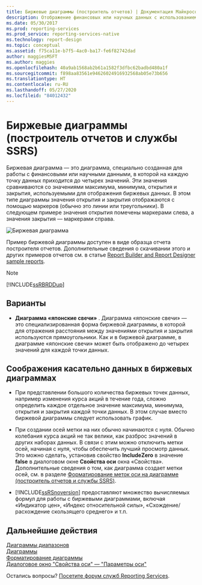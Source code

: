 ```yaml
---
title: Биржевые диаграммы (построитель отчетов) | Документация Майкрософт
description: Отображение финансовых или научных данных с использованием до четырех значений на каждую точку данных с помощью маркеров, таких как линии или треугольники, в построителе отчетов.
ms.date: 05/30/2017
ms.prod: reporting-services
ms.prod_service: reporting-services-native
ms.technology: report-design
ms.topic: conceptual
ms.assetid: f75ca11e-b7f5-4ac0-ba17-fe6f82742dad
author: maggiesMSFT
ms.author: maggies
ms.openlocfilehash: 40a9ab1568ab2b61a1582f3dfbc62badbd480a1f
ms.sourcegitcommit: f898aa83561e94626024916932568ab05e73b656
ms.translationtype: HT
ms.contentlocale: ru-RU
ms.lasthandoff: 05/27/2020
ms.locfileid: "84012432"
---
```

# <a name="stock-charts-report-builder-and-ssrs"></a>Биржевые диаграммы (построитель отчетов и службы SSRS)

  Биржевая диаграмма — это диаграмма, специально созданная для работы с финансовыми или научными данными, в которой на каждую точку данных приходится до четырех значений. Эти значения сравниваются со значениями максимума, минимума, открытия и закрытия, используемыми для отображения биржевых данных. В этом типе диаграммы значения открытия и закрытия отображаются с помощью маркеров (обычно это линии или треугольники). В следующем примере значения открытия помечены маркерами слева, а значения закрытия — маркерами справа.  
  
 ![Биржевая диаграмма](../../reporting-services/report-design/media/rs-stockchart.gif "Биржевая диаграмма")  
  
 Пример биржевой диаграммы доступен в виде образца отчета построителя отчетов. Дополнительные сведения о скачивании этого и других примеров отчетов см. в статье [Report Builder and Report Designer sample reports](https://go.microsoft.com/fwlink/?LinkId=198283).  
  
> [!NOTE]  
>  [!INCLUDE[ssRBRDDup](../../includes/ssrbrddup-md.md)]  
  
## <a name="variations"></a>Варианты  
  
-   **Диаграмма «японские свечи»** . Диаграмма «японские свечи» — это специализированная форма биржевой диаграммы, в которой для отражения расстояния между значениями открытия и закрытия используются прямоугольники. Как и в биржевой диаграмме, в диаграмме «японские свечи» может быть отображено до четырех значений для каждой точки данных.  
  
## <a name="data-considerations-for-stock-charts"></a>Соображения касательно данных в биржевых диаграммах  
  
-   При представлении большого количества биржевых точек данных, например изменения курса акций в течение года, сложно определить каждое отдельное значение максимума, минимума, открытия и закрытия каждой точки данных. В этом случае вместо биржевой диаграммы следует использовать график.  
  
-   При создании осей метки на них обычно начинаются с нуля.  Обычно колебания курса акций не так велики, как разброс значений в других наборах данных. В связи с этим можно отключить метки осей, начиная с нуля, чтобы обеспечить лучший просмотр данных. Это можно сделать, установив свойство **IncludeZero** в значение **false** в диалоговом окне **Свойства оси** окна «Свойства». Дополнительные сведения о том, как диаграмма создает метки осей, см. в разделе [Форматирование меток оси на диаграмме (построитель отчетов и службы SSRS)](../../reporting-services/report-design/formatting-axis-labels-on-a-chart-report-builder-and-ssrs.md).  
  
-   [!INCLUDE[ssRSnoversion](../../includes/ssrsnoversion-md.md)] предоставляют множество вычисляемых формул для работы с биржевыми диаграммами, включая «Индикатор цен», «Индекс относительной силы», «Схождение/расхождение скользящего среднего» и т.п.  

## <a name="next-steps"></a>Дальнейшие действия

[Диаграммы диапазонов](../../reporting-services/report-design/range-charts-report-builder-and-ssrs.md)   
[Диаграммы](../../reporting-services/report-design/charts-report-builder-and-ssrs.md)   
[Форматирование диаграммы](../../reporting-services/report-design/formatting-a-chart-report-builder-and-ssrs.md)   
[Диалоговое окно "Свойства оси" — "Параметры оси"](https://msdn.microsoft.com/library/b276e210-7a12-48ae-971b-7dabae51df11)  

Остались вопросы? [Посетите форум служб Reporting Services](https://go.microsoft.com/fwlink/?LinkId=620231).

